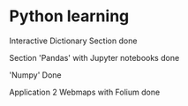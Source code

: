 # Python learning

Interactive Dictionary Section done

Section 'Pandas' with Jupyter notebooks done

'Numpy' Done

Application 2 Webmaps with Folium done


